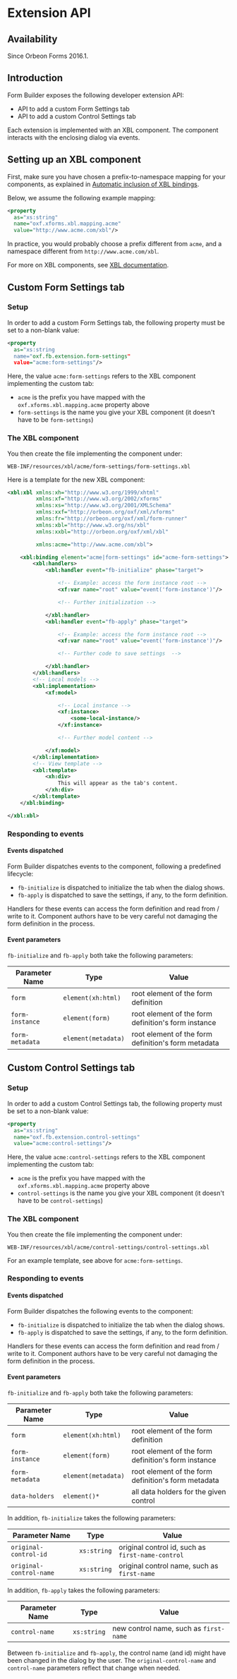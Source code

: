 # Extension API

<!-- toc -->

## Availability

Since Orbeon Forms 2016.1.

## Introduction

Form Builder exposes the following developer extension API:

- API to add a custom Form Settings tab
- API to add a custom Control Settings tab

Each extension is implemented with an XBL component. The component interacts with the enclosing dialog via events.

## Setting up an XBL component

First, make sure you have chosen a prefix-to-namespace mapping for your components, as explained in
[Automatic inclusion of XBL bindings](../xforms/xbl/bindings.md).

Below, we assume the following example mapping:

```xml
<property
  as="xs:string"
  name="oxf.xforms.xbl.mapping.acme"
  value="http://www.acme.com/xbl"/>
```

In practice, you would probably choose a prefix different from `acme`, and a namespace different from
`http://www.acme.com/xbl`.

For more on XBL components, see [XBL documentation](../xforms/xbl/README.md).

## Custom Form Settings tab

### Setup

In order to add a custom Form Settings tab, the following property must be set to a non-blank value:

```xml
<property
  as="xs:string
  name="oxf.fb.extension.form-settings"
  value="acme:form-settings"/>
```

Here, the value `acme:form-settings` refers to the XBL component implementing the custom tab:

- `acme` is the prefix you have mapped with the `oxf.xforms.xbl.mapping.acme` property above
- `form-settings` is the name you give your XBL component (it doesn't have to be `form-settings`)

### The XBL component

You then create the file implementing the component under:

```
WEB-INF/resources/xbl/acme/form-settings/form-settings.xbl
```

Here is a template for the new XBL component:

```xml
<xbl:xbl xmlns:xh="http://www.w3.org/1999/xhtml"
         xmlns:xf="http://www.w3.org/2002/xforms"
         xmlns:xs="http://www.w3.org/2001/XMLSchema"
         xmlns:xxf="http://orbeon.org/oxf/xml/xforms"
         xmlns:fr="http://orbeon.org/oxf/xml/form-runner"
         xmlns:xbl="http://www.w3.org/ns/xbl"
         xmlns:xxbl="http://orbeon.org/oxf/xml/xbl"

         xmlns:acme="http://www.acme.com/xbl">

    <xbl:binding element="acme|form-settings" id="acme-form-settings">
        <xbl:handlers>
            <xbl:handler event="fb-initialize" phase="target">

                <!-- Example: access the form instance root -->
                <xf:var name="root" value="event('form-instance')"/>

                <!-- Further initialization -->

            </xbl:handler>
            <xbl:handler event="fb-apply" phase="target">

                <!-- Example: access the form instance root -->
                <xf:var name="root" value="event('form-instance')"/>

                <!-- Further code to save settings  -->

            </xbl:handler>
        </xbl:handlers>
        <!-- Local models -->
        <xbl:implementation>
            <xf:model>

                <!-- Local instance -->
                <xf:instance>
                    <some-local-instance/>
                </xf:instance>

                <!-- Further model content -->

            </xf:model>
        </xbl:implementation>
        <!-- View template -->
        <xbl:template>
            <xh:div>
                This will appear as the tab's content.
            </xh:div>
        </xbl:template>
    </xbl:binding>

</xbl:xbl>
```

### Responding to events

#### Events dispatched

Form Builder dispatches events to the component, following a predefined lifecycle:

- `fb-initialize` is dispatched to initialize the tab when the dialog shows.
- `fb-apply` is dispatched to save the settings, if any, to the form definition.

Handlers for these events can access the form definition and read from / write to it. Component authors have to be
very careful not damaging the form definition in the process.

#### Event parameters

`fb-initialize` and `fb-apply` both take the following parameters:

Parameter Name|Type|Value
---|---|---
`form` | `element(xh:html)` | root element of the form definition
`form-instance` | `element(form)` | root element of the form definition's form instance
`form-metadata` | `element(metadata)` | root element of the form definition's form metadata

## Custom Control Settings tab

### Setup

In order to add a custom Control Settings tab, the following property must be set to a non-blank value:


```xml
<property
  as="xs:string"
  name="oxf.fb.extension.control-settings"
  value="acme:control-settings"/>
```

Here, the value `acme:control-settings` refers to the XBL component implementing the custom tab:

- `acme` is the prefix you have mapped with the `oxf.xforms.xbl.mapping.acme` property above
- `control-settings` is the name you give your XBL component (it doesn't have to be `control-settings`)

### The XBL component

You then create the file implementing the component under:

```
WEB-INF/resources/xbl/acme/control-settings/control-settings.xbl
```

For an example template, see above for `acme:form-settings`.

### Responding to events

#### Events dispatched

Form Builder dispatches the following events to the component:

- `fb-initialize` is dispatched to initialize the tab when the dialog shows.
- `fb-apply` is dispatched to save the settings, if any, to the form definition.

Handlers for these events can access the form definition and read from / write to it. Component authors have to be
very careful not damaging the form definition in the process.

#### Event parameters

`fb-initialize` and `fb-apply` both take the following parameters:

Parameter Name|Type|Value
---|---|---
`form` | `element(xh:html)` | root element of the form definition
`form-instance` | `element(form)` | root element of the form definition's form instance
`form-metadata` | `element(metadata)` | root element of the form definition's form metadata
`data-holders` | `element()*` | all data holders for the given control

In addition, `fb-initialize` takes the following parameters:

Parameter Name|Type|Value
---|---|---
`original-control-id` | `xs:string` | original control id, such as `first-name-control`
`original-control-name` | `xs:string` | original control name, such as `first-name`

In addition, `fb-apply` takes the following parameters:

Parameter Name|Type|Value
---|---|---
`control-name` | `xs:string` | new control name, such as `first-name`

Between `fb-initialize` and `fb-apply`, the control name (and id) might have been changed in the dialog by the user.
The `original-control-name` and `control-name` parameters reflect that change when needed.
